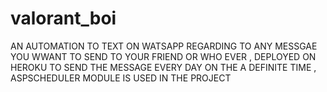 # valorant_boi
AN AUTOMATION TO TEXT ON WATSAPP REGARDING TO ANY MESSGAE YOU WWANT TO SEND TO YOUR FRIEND OR WHO EVER , DEPLOYED ON HEROKU
TO SEND THE MESSAGE EVERY DAY ON THE A DEFINITE TIME , ASPSCHEDULER MODULE IS USED IN THE PROJECT 
